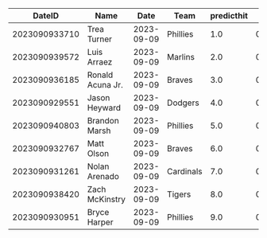 DateID         |  Name              |  Date        |  Team       |  predicthit  |  predicthitproba     |  hitbool  |  Last7DaysAVG  |  Last15DaysAVG  |  Last30DaysAVG
---------------|--------------------|--------------|-------------|--------------|----------------------|-----------|----------------|-----------------|---------------
2023090933710  |  Trea Turner       |  2023-09-09  |  Phillies   |  1.0         |  0.623276159999507   |  False    |  0.421         |  0.413          |  0.375
2023090939572  |  Luis Arraez       |  2023-09-09  |  Marlins    |  2.0         |  0.6231949946055518  |  False    |  0.348         |  0.308          |  0.27
2023090936185  |  Ronald Acuna Jr.  |  2023-09-09  |  Braves     |  3.0         |  0.619172337865314   |  False    |  0.25          |  0.328          |  0.308
2023090929551  |  Jason Heyward     |  2023-09-09  |  Dodgers    |  4.0         |  0.6099112441059713  |  False    |  0.455         |  0.438          |  0.38
2023090940803  |  Brandon Marsh     |  2023-09-09  |  Phillies   |  5.0         |  0.6098779703843097  |  False    |  0.214         |  0.333          |  0.342
2023090932767  |  Matt Olson        |  2023-09-09  |  Braves     |  6.0         |  0.6089328277240857  |  False    |  0.476         |  0.327          |  0.308
2023090931261  |  Nolan Arenado     |  2023-09-09  |  Cardinals  |  7.0         |  0.6071005427527709  |  False    |  0.308         |  0.184          |  0.24
2023090938420  |  Zach McKinstry    |  2023-09-09  |  Tigers     |  8.0         |  0.6069824931960154  |  False    |  0.143         |  0.184          |  0.216
2023090930951  |  Bryce Harper      |  2023-09-09  |  Phillies   |  9.0         |  0.6066005095220636  |  False    |  0.095         |  0.255          |  0.294
